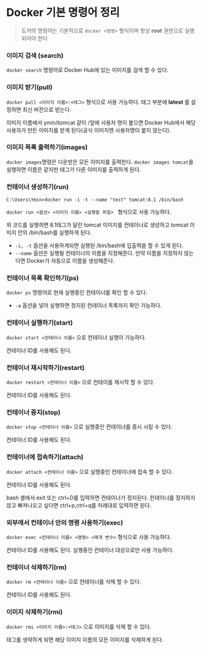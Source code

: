 # Docker 기본 명령어 정리

> 도커의 명령어는 기본적으로 `docker <명령>` 형식이며 항상 **root** 권한으로 실행되어야 한다



### 이미지 검색 (search)

`docker search` 명령어로 Docker Hub에 있는 이미지를 검색 할 수 있다. 



### 이미지 받기(pull)

`docker pull <이미지 이름>:<태그>` 형식으로 사용 가능하다. 태그 부분에 **latest** 를 설정하면 최신 버전으로 받는다.

이미지 이름에서 ymin/tomcat 같이 /앞에 사용자 명이 붙으면 Docker Hub에서 해당 사용자가 만든 이미지를 받게 된다(공식 이미지엔 사용자명이 붙지 않는다).



### 이미지 목록 출력하기(images)

`docker images`명령은 다운받은 모든 이미지를 출력한다. `docker images tomcat`을 실행하면 이름은 같지만 태그가 다른 이미지를 출력하게 된다.



### 컨테이너 생성하기(run)

```shell
C:\Users\Ymin>docker run -i -t --name "test" tomcat:8.1 /bin/bash
```

`docker run <옵션> <이미지 이름> <실행할 파일> `  형식으로 사용 가능하다.

위 코드를 실행하면 8.1태그가 달린 tomcat 이미지를 컨테이너로 생성하고 tomcat 이미지 안의 /bin/bash를 실행하게 된다. 

* `-i, -t` 옵션을 사용하게되면 실행된 /bin/bash에 입출력을 할 수 있게 된다.
* `--name` 옵션은 실행될 컨테이너의 이름을 지정해준다. 만약 이름을 지정하지 않는다면 Docker가 자동으로 이름을 생성해준다. 



### 컨테이너 목록 확인하기(ps)

`docker ps` 명령어로 현재 실행중인 컨테이너를 확인 할 수 있다. 

* `-a` 옵션을 넣어 실행하면 정지된 컨테이너 목록까지 확인 가능하다.



### 컨테이너 실행하기(start)

`docker start <컨테이너 이름>` 으로 컨테이너 실행이 가능하다.

컨테이너 ID를 사용해도 된다. 



### 컨테이너 재시작하기(restart)

`docker restart <컨테이너 이름>` 으로 컨테이를 재시작 할 수 있다.

컨테이너 ID를 사용해도 된다.



### 컨테이너 중지(stop)

`docker stop <컨테이너 이름>`  으로 실행중인 컨테이너를 중시 시킬 수 있다.

컨테이너 ID를 사용해도 된다.



### 컨테이너에 접속하기(attach)

`docker attach <컨테이너 이름>` 으로 실행중인 컨테이너에 접속 할 수 있다.

컨테이너 ID를 사용해도 된다.

bash 셸에서 exit 또는 ctrl+D를 입력하면 컨테이너가 정지된다. 컨테이너를 정지하지 않고 빠져나오고 싶다면 ctrl+p,ctrl+q를 차례대로 입력하면 된다.



### 외부에서 컨테이너 안의 명령 사용하기(exec)

`docker exec <컨테이너 이름> <명령> <매개 변수>` 형식으로 사용 가능하다.

컨테이너 ID를 사용해도 된다. 실행중인 컨테이너 대상으로만 사용 가능하다.



### 컨테이너 삭제하기(rm)

`docker rm <컨테이너 이름>` 으로 컨테이너를 삭제 할 수 있다.

컨테이너 ID를 사용해도 된다.



### 이미지 삭제하기(rmi)

`docker rmi <이미지 이름>:<태그>` 으로 이미지를 삭제 할 수 있다.

태그를 생략하게 되면 해당 이미지 이름의 모든 이미지를 삭제하게 된다.
